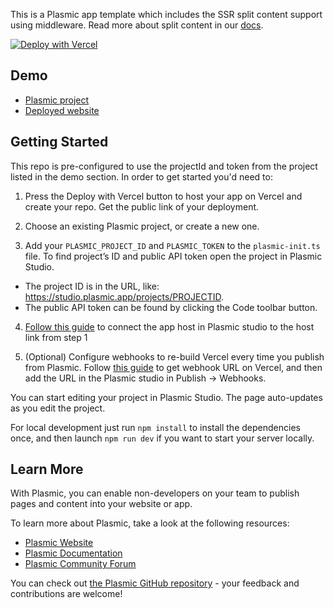 This is a Plasmic app template which includes the SSR split content support using middleware. 
Read more about split content in our [docs](https://docs.plasmic.app/learn/split-content/).

[![Deploy with Vercel](https://vercel.com/button)](https://vercel.com/new/clone?repository-url=https%3A%2F%2Fgithub.com%2Fplasmicapp%2Fsplit-content-template&env=PLASMIC_PROJECT_ID,PLASMIC_TOKEN&envDescription=You%20need%20to%20initialize%20Plasmic%20with%20the%20project%20ID%20and%20public%20API%20token.&envLink=https%3A%2F%2Fdocs.plasmic.app%2Flearn%2Fnextjs-quickstart%2F%23initialization)

## Demo

* [Plasmic project](https://studio.plasmic.app/projects/v8ZL9gS8QXkoyAZPWzVHE8/)
* [Deployed website](https://split-content-template.vercel.app/)

## Getting Started

This repo is pre-configured to use the projectId and token from the project listed in the demo section.
In order to get started you'd need to:

1) Press the Deploy with Vercel button to host your app on Vercel and create your repo. Get the public link of your deployment.

2) Choose an existing Plasmic project, or create a new one.

3) Add your `PLASMIC_PROJECT_ID` and `PLASMIC_TOKEN` to the `plasmic-init.ts` file. To find project’s ID and public API token open the project in Plasmic Studio.
  - The project ID is in the URL, like: https://studio.plasmic.app/projects/PROJECTID.
  - The public API token can be found by clicking the Code toolbar button.

4) [Follow this guide](https://docs.plasmic.app/learn/app-hosting/) to connect the app host in Plasmic studio to the host link from step 1

5) (Optional) Configure webhooks to re-build Vercel every time you publish from Plasmic. Follow [this guide](https://vercel.com/docs/deploy-hooks) to get webhook URL on Vercel, and then add the URL in the Plasmic studio in Publish -> Webhooks.

You can start editing your project in Plasmic Studio. The page auto-updates as you edit the project.

For local development just run `npm install` to install the dependencies once, and then launch `npm run dev` if you want to start your server locally.

## Learn More

With Plasmic, you can enable non-developers on your team to publish pages and content into your website or app.

To learn more about Plasmic, take a look at the following resources:

- [Plasmic Website](https://www.plasmic.app/)
- [Plasmic Documentation](https://docs.plasmic.app/learn/)
- [Plasmic Community Forum](https://forum.plasmic.app/)

You can check out [the Plasmic GitHub repository](https://github.com/plasmicapp/plasmic) - your feedback and contributions are welcome!

